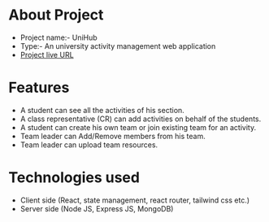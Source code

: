 # About Project

- Project name:- UniHub
- Type:- An university activity management web application
- [Project live URL](https://unihub-e8b67.web.app/)

# Features

- A student can see all the activities of his section.
- A class representative (CR) can add activities on behalf of the students.
- A student can create his own team or join existing team for an activity.
- Team leader can Add/Remove members from his team.
- Team leader can upload team resources.

# Technologies used

- Client side (React, state management, react router, tailwind css etc.)
- Server side (Node JS, Express JS, MongoDB)
